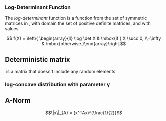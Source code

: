 ### Log-Determinant Function
The _log-determinant_ function is a function from the set of symmetric matrices in , with domain the set of positive definite matrices, and with values

$$
f(X) = \left\{ \begin{array}{ll} \log \det X & \mbox{if } X \succ 0, \\+\infty & \mbox{otherwise.}\end{array}\right.$$
## Deterministic matrix

 is a matrix that doesn't include any random elements

### log-concave distribution with parameter γ
## A-Norm
$$\|x\|_{A} = (x^TAx)^{\frac{1}{2}}$$


